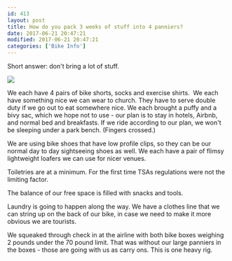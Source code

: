 ```yaml
---
id: 413
layout: post
title: How do you pack 3 weeks of stuff into 4 panniers?
date: 2017-06-21 20:47:21
modified: 2017-06-21 20:47:21
categories: ['Bike Info']
---
```


Short answer: don't bring a lot of stuff.

![](https://whitingpt.files.wordpress.com/2017/06/img_20170621_093648709.jpg)

We each have 4 pairs of bike shorts, socks and exercise shirts.  We each have something nice we can wear to church. They have to serve double duty if we go out to eat somewhere nice. We each brought a puffy and a bivy sac, which we hope not to use - our plan is to stay in hotels, Airbnb, and normal bed and breakfasts. If we ride according to our plan, we won't be sleeping under a park bench. (Fingers crossed.)

We are using bike shoes that have low profile clips, so they can be our normal day to day sightseeing shoes as well. We each have a pair of flimsy lightweight loafers we can use for nicer venues.

Toiletries are at a minimum. For the first time TSAs regulations were not the limiting factor.

The balance of our free space is filled with snacks and tools.

Laundry is going to happen along the way. We have a clothes line that we can string up on the back of our bike, in case we need to make it more obvious we are tourists.

We squeaked through check in at the airline with both bike boxes weighing 2 pounds under the 70 pound limit. That was without our large panniers in the boxes - those are going with us as carry ons. This is one heavy rig.

 
